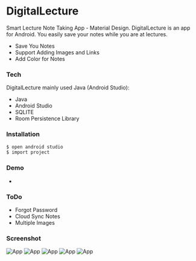 # DigitalLecture
Smart Lecture Note Taking App - Material Design.
DigitalLecture is an app for Android. You easily save your notes while you are at lectures.

  - Save You Notes
  - Support Adding Images and Links 
  - Add Color for Notes 

### Tech

DigitalLecture mainly used Java (Android Studio):

* Java
* Android Studio
* SQLITE
* Room Persistence Library

### Installation

```sh
$ open android studio
$ import project
```

### Demo

- 

### ToDo

  - Forgot Password
  - Cloud Sync Notes
  - Multiple Images

### Screenshot

![App](https://i.ibb.co/Nx5P3dq/Screenshot-20201003-185530816.jpg)
![App](https://i.ibb.co/7g7qfhj/Screenshot-20200925-113226268.jpg)
![App](https://i.ibb.co/7QW2Z1D/Screenshot-20200925-113230522.jpg)
![App](https://i.ibb.co/NWMgkQS/Screenshot-20200925-113241498.jpg)
![App](https://i.ibb.co/Gx2LSJx/Screenshot-20200925-113249783.jpg)



